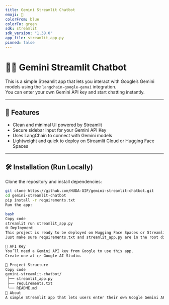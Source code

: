 ```yaml
---
title: Gemini Streamlit Chatbot
emoji: 🦜
colorFrom: blue
colorTo: green
sdk: streamlit
sdk_version: "1.38.0"
app_file: streamlit_app.py
pinned: false
---
```


# 🦜🔗 Gemini Streamlit Chatbot

This is a simple Streamlit app that lets you interact with Google’s Gemini models using the `langchain-google-genai` integration.  
You can enter your own Gemini API key and start chatting instantly.

---

## 🚀 Features
- Clean and minimal UI powered by Streamlit  
- Secure sidebar input for your Gemini API Key  
- Uses LangChain to connect with Gemini models  
- Lightweight and quick to deploy on Streamlit Cloud or Hugging Face Spaces  

---

## 🛠️ Installation (Run Locally)

Clone the repository and install dependencies:

```bash
git clone https://github.com/HUDA-GIF/gemini-streamlit-chatbot.git
cd gemini-streamlit-chatbot
pip install -r requirements.txt
Run the app:

bash
Copy code
streamlit run streamlit_app.py
🌐 Deployment
This project is ready to be deployed on Hugging Face Spaces or Streamlit Cloud.
Just make sure requirements.txt and streamlit_app.py are in the root directory.

🔑 API Key
You’ll need a Gemini API key from Google to use this app.
Create one at 👉 Google AI Studio.

📂 Project Structure
Copy code
gemini-streamlit-chatbot/
 ├── streamlit_app.py
 ├── requirements.txt
 └── README.md
📖 About
A simple Streamlit app that lets users enter their own Google Gemini API key and chat with Gemini models (gemini-1.5-flash / gemini-1.5-pro) using LangChain.
